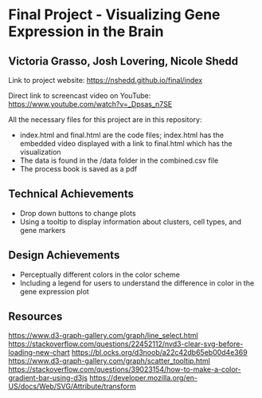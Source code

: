 Final Project - Visualizing Gene Expression in the Brain  
===
Victoria Grasso, Josh Lovering, Nicole Shedd
-

Link to project website: https://nshedd.github.io/final/index

Direct link to screencast video on YouTube: https://www.youtube.com/watch?v=_Dpsas_n7SE

All the necessary files for this project are in this repository:
- index.html and final.html are the code files; index.html has the embedded video displayed with a link to final.html which has the visualization
- The data is found in the /data folder in the combined.csv file
- The process book is saved as a pdf

Technical Achievements
---
- Drop down buttons to change plots 
- Using a tooltip to display information about clusters, cell types, and gene markers

Design Achievements
---
- Perceptually different colors in the color scheme
- Including a legend for users to understand the difference in color in the gene expression plot

Resources
---
https://www.d3-graph-gallery.com/graph/line_select.html
https://stackoverflow.com/questions/22452112/nvd3-clear-svg-before-loading-new-chart
https://bl.ocks.org/d3noob/a22c42db65eb00d4e369
https://www.d3-graph-gallery.com/graph/scatter_tooltip.html
https://stackoverflow.com/questions/39023154/how-to-make-a-color-gradient-bar-using-d3js
https://developer.mozilla.org/en-US/docs/Web/SVG/Attribute/transform
